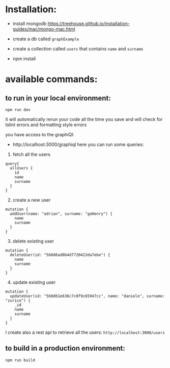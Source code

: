 # Installation:

- install mongodb
https://treehouse.github.io/installation-guides/mac/mongo-mac.html

- create a db called `graphExample`
- create a collection called `users` that contains `name` and `surname`

- npm install

# available commands:

## to run in your local environment:
`npm run dev`

it will automatically rerun your code all the time you save and will check for tslint errors and formatting style errors

you have access to the graphiQl:
- http://localhost:3000/graphiql
here you can run some queries:

1. fetch all the users
```
query{
  allUsers {
    id
    name
    surname
  }
}
```

2. create a new user
```
mutation {
  addUser(name: "adrian", surname: "goHenry") {
    name
    surname
  }
}
```

3. delete existing user
```
mutation {
  deleteUser(id: "5b0d6ad0b4d7720413da7ebe") {
    name
    surname
  }
}
```

4. update existing user
```
mutation {
  updateUser(id: "5b0d61e636c7c0f9c65947cc", name: "daniele", surname: "zurico") {
    _id
    name
    surname
  }
}
```

I create also a rest api to retrieve all the users:
`http://localhost:3000/users`

## to build in a production environment:
`npm run build`